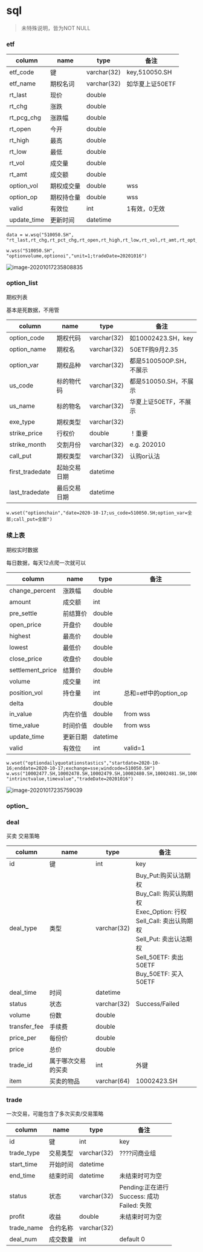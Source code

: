 # sql

> 未特殊说明，皆为NOT NULL

### etf

| column      | name       | type        | 备注            |
| ----------- | ---------- | ----------- | --------------- |
| etf_code    | 键         | varchar(32) | key,510050.SH   |
| etf_name    | 期权名词   | varchar(32) | 如华夏上证50ETF |
| rt_last     | 现价       | double      |                 |
| rt_chg      | 涨跌       | double      |                 |
| rt_pcg_chg  | 涨跌幅     | double      |                 |
| rt_open     | 今开       | double      |                 |
| rt_high     | 最高       | double      |                 |
| rt_low      | 最低       | double      |                 |
| rt_vol      | 成交量     | double      |                 |
| rt_amt      | 成交额     | double      |                 |
| option_vol  | 期权成交量 | double      | wss             |
| option_op   | 期权持仓量 | double      | wss             |
| valid       | 有效位     | int         | 1有效，0无效    |
| update_time | 更新时间   | datetime    |                 |

```
data = w.wsq("510050.SH", "rt_last,rt_chg,rt_pct_chg,rt_open,rt_high,rt_low,rt_vol,rt_amt,rt_opt_vs")

w.wss("510050.SH", "optionvolume,optionoi","unit=1;tradeDate=20201016")
```

![image-20201017235808835](https://img2020.cnblogs.com/blog/1958143/202010/1958143-20201018101852692-456219512.png)

### option_list

期权列表

基本是死数据，不用管

| column          | name         | type        | 备注                    |
| --------------- | ------------ | ----------- | ----------------------- |
| option_code     | 期权代码     | varchar(32) | 如10002423.SH，key      |
| option_name     | 期权名       | varchar(32) | 50ETF购9月2.35          |
| option_var      | 期权品种     | varchar(32) | 都是510050OP.SH，不展示 |
| us_code         | 标的物代码   | varchar(32) | 都是510050.SH，不展示   |
| us_name         | 标的物名     | varchar(32) | 华夏上证50ETF，不展示   |
| exe_type        | 期权类型     | varchar(32) |                         |
| strike_price    | 行权价       | double      | ！重要                  |
| strike_month    | 交割月份     | varchar(32) | e.g. 202010             |
| call_put        | 期权类型     | varchar(32) | 认购or认沽              |
| first_tradedate | 起始交易日期 | datetime    |                         |
| last_tradedate  | 最后交易日期 | datetime    |                         |

```
w.wset("optionchain","date=2020-10-17;us_code=510050.SH;option_var=全部;call_put=全部")
```

### 续上表

期权实时数据

每日数据，每天12点爬一次就可以

| column           | name     | type     | 备注                  |
| ---------------- | -------- | -------- | --------------------- |
| change_percent   | 涨跌幅   | double   |                       |
| amount           | 成交额   | int      |                       |
| pre_settle       | 前结算价 | double   |                       |
| open_price       | 开盘价   | double   |                       |
| highest          | 最高价   | double   |                       |
| lowest           | 最低价   | double   |                       |
| close_price      | 收盘价   | double   |                       |
| settlement_price | 结算价   | double   |                       |
| volume           | 成交量   | int      |                       |
| position_vol     | 持仓量   | int      | 总和=etf中的option_op |
| delta            |          | double   |                       |
| in_value         | 内在价值 | double   | from wss              |
| time_value       | 时间价值 | double   | from wss              |
| update_time      | 更新日期 | datetime |                       |
| valid            | 有效位   | int      | valid=1               |

```
w.wset("optiondailyquotationstastics","startdate=2020-10-16;enddate=2020-10-17;exchange=sse;windcode=510050.SH")
w.wss("10002477.SH,10002478.SH,10002479.SH,10002480.SH,10002481.SH,10002482.SH,10002483.SH,10002484.SH,10002485.SH,10002513.SH,10002517.SH,10002571.SH,10002579.SH,10002627.SH,10002643.SH,10002659.SH,10002687.SH,10002688.SH,10002689.SH,10002725.SH,10002726.SH,10002727.SH,10002728.SH,10002729.SH,10002730.SH,10002731.SH,10002732.SH,10002733.SH,10002761.SH,10002767.SH,10002771.SH,10002772.SH,10002773.SH,10002774.SH,10002775.SH,10002776.SH,10002777.SH,10002778.SH,10002779.SH,10002807.SH,10002815.SH,10002816.SH,10002817.SH,10002818.SH,10002819.SH,10002820.SH,10002821.SH,10002822.SH,10002823.SH,10002853.SH", "intrinctvalue,timevalue","tradeDate=20201016")
```

![image-20201017235759039](https://img2020.cnblogs.com/blog/1958143/202010/1958143-20201018101851946-2054498818.png)

### option_

### deal

买卖 交易策略

| column       | name               | type        | 备注                                                         |
| ------------ | ------------------ | ----------- | ------------------------------------------------------------ |
| id           | 键                 | int         | key                                                          |
| deal_type    | 类型               | varchar(32) | Buy_Put:购买认沽期权<br/>Buy_Call: 购买认购期权<br/>Exec_Option: 行权<br/>Sell_Call: 卖出认购期权<br/>Sell_Put: 卖出认沽期权<br/>Sell_50ETF: 卖出50ETF<br/>Buy_50ETF: 买入50ETF |
| deal_time    | 时间               | datetime    |                                                              |
| status       | 状态               | varchar(32) | Success/Failed                                               |
| volume       | 份数               | double      |                                                              |
| transfer_fee | 手续费             | double      |                                                              |
| price_per    | 每份价             | double      |                                                              |
| price        | 总价               | double      |                                                              |
| trade_id     | 属于哪次交易的买卖 | int         | 外键                                                         |
| item         | 买卖的物品         | varchar(64) | 10002423.SH                                                  |



### trade

一次交易，可能包含了多次买卖/交易策略

| column     | name     | type        | 备注                                                |
| ---------- | -------- | ----------- | --------------------------------------------------- |
| id         | 键       | int         | key                                                 |
| trade_type | 交易类型 | varchar(32) | ????问商业组                                        |
| start_time | 开始时间 | datetime    |                                                     |
| end_time   | 结束时间 | datetime    | 未结束时可为空                                      |
| status     | 状态     | varchar(32) | Pending:正在进行<br/>Success: 成功<br/>Failed: 失败 |
| profit     | 收益     | double      | 未结束时可为空 
| trade_name | 合约名称  | varchar(32) | 
| deal_num   | 成交数量  | int         | default 0




